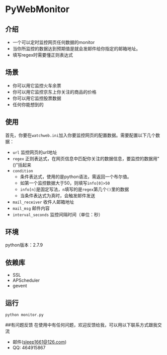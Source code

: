 # PyWebMonitor
## 介绍
  * 一个可以定时监控网页任何数据的monitor
  * 当你所监控的数据达到预期值是就会发邮件给你指定的邮箱地址。
  * 填写regex时需要懂正则表达式

## 场景
  * 你可以用它监控火车余票
  * 你可以用它监控京东上你关注的商品的价格
  * 你可以用它监控股票数据
  * 任何你能想到的

## 使用
  首先，你要在```watchweb.ini```加入你要监控网页的配置数据。需要配置以下几个数据：
* ```url```   监控网页的url地址
* ```regex```   正则表达式，在网页信息中匹配你关注的数据信息，要监控的数据用"()"括起来
* ```condition```   
  * 条件表达式，使用的是python语法，需返回一个布尔值。
  * 如第一个监控数据大于50，则填写```info[0]>50```
  * ```info[n]```是固定写法，```n```填写的是```regex```第几个```()```里的数据
  * 当条件表达式为真时，会触发邮件发送
* ```mail_receiver```   收件人邮箱地址
* ```mail_msg```  邮件内容
* ```interval_seconds```  监控间隔时间（单位：秒）

## 环境
  python版本：2.7.9

## 依赖库
* SSL
* APScheduler
* gevent

## 运行
  ```python monitor.py```
  
##有问题反馈
在使用中有任何问题，欢迎反馈给我，可以用以下联系方式跟我交流

* 邮件(sleep1661@126.com)
* QQ: 464915867
